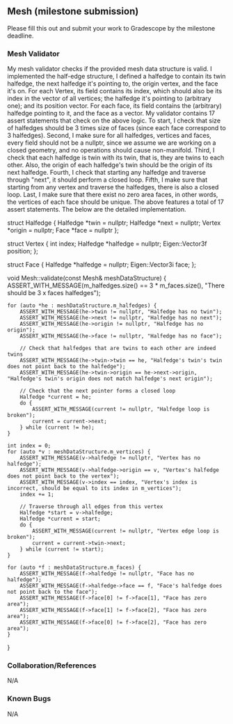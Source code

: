 ## Mesh (milestone submission)

Please fill this out and submit your work to Gradescope by the milestone deadline.

### Mesh Validator
My mesh validator checks if the provided mesh data structure is valid. I implemented the half-edge structure, 
I defined a halfedge to contain its twin halfedge, the next halfedge it's pointing to, the origin vertex,
and the face it's on. For each Vertex, its field contains its index, which should also be its index in the 
vector of all vertices; the halfedge it's pointing to (arbitrary one); and its position vector. For each face,
its field contains the (arbitrary) halfedge pointing to it, and the face as a vector. 
My validator contains 17 assert statements that check on the above logic. 
To start, I check that size of halfedges should be 3 times size of faces (since each face correspond to 3 halfedges).
Second, I make sure for all halfedges, vertices and faces, every field should not be a nullptr, since we 
assume we are working on a closed geometry, and no operations should cause non-manifold. 
Third, I check that each halfedge is twin with its twin, that is, they are twins to each other. Also, 
the origin of each halfedge's twin should be the origin of its next halfedge. 
Fourth, I check that starting any halfedge and traverse through "next", it should perform a closed loop.
Fifth, I make sure that starting from any vertex and traverse the halfedges, there is also a closed loop.
Last, I make sure that there exist no zero area faces, in other words, the vertices of each face should be
unique. 
The above features a total of 17 assert statements.
The below are the detailed implementation. 

struct Halfedge {
    Halfedge *twin = nullptr;
    Halfedge *next = nullptr;
    Vertex *origin = nullptr;
    Face *face = nullptr
};

struct Vertex {
    int index;
    Halfedge *halfedge = nullptr;
    Eigen::Vector3f position;
};

struct Face {
    Halfedge *halfedge = nullptr;
    Eigen::Vector3i face;
};

void Mesh::validate(const Mesh& meshDataStructure) {
    ASSERT_WITH_MESSAGE(m_halfedges.size() == 3 * m_faces.size(), "There should be 3 x faces halfedges");

    for (auto *he : meshDataStructure.m_halfedges) {
        ASSERT_WITH_MESSAGE(he->twin != nullptr, "Halfedge has no twin");
        ASSERT_WITH_MESSAGE(he->next != nullptr, "Halfedge has no next");
        ASSERT_WITH_MESSAGE(he->origin != nullptr, "Halfedge has no origin");
        ASSERT_WITH_MESSAGE(he->face != nullptr, "Halfedge has no face");

        // Check that halfedges that are twins to each other are indeed twins
        ASSERT_WITH_MESSAGE(he->twin->twin == he, "Halfedge's twin's twin does not point back to the halfedge");
        ASSERT_WITH_MESSAGE(he->twin->origin == he->next->origin, "Halfedge's twin's origin does not match halfedge's next origin");

        // Check that the next pointer forms a closed loop
        Halfedge *current = he;
        do {
            ASSERT_WITH_MESSAGE(current != nullptr, "Halfedge loop is broken");
            current = current->next;
        } while (current != he);
    }

    int index = 0;
    for (auto *v : meshDataStructure.m_vertices) {
        ASSERT_WITH_MESSAGE(v->halfedge != nullptr, "Vertex has no halfedge");
        ASSERT_WITH_MESSAGE(v->halfedge->origin == v, "Vertex's halfedge does not point back to the vertex");
        ASSERT_WITH_MESSAGE(v->index == index, "Vertex's index is incorrect, should be equal to its index in m_vertices");
        index += 1;

        // Traverse through all edges from this vertex
        Halfedge *start = v->halfedge;
        Halfedge *current = start;
        do {
            ASSERT_WITH_MESSAGE(current != nullptr, "Vertex edge loop is broken");
            current = current->twin->next;
        } while (current != start);
    }

    for (auto *f : meshDataStructure.m_faces) {
        ASSERT_WITH_MESSAGE(f->halfedge != nullptr, "Face has no halfedge");
        ASSERT_WITH_MESSAGE(f->halfedge->face == f, "Face's halfedge does not point back to the face");
        ASSERT_WITH_MESSAGE(f->face[0] != f->face[1], "Face has zero area");
        ASSERT_WITH_MESSAGE(f->face[1] != f->face[2], "Face has zero area");
        ASSERT_WITH_MESSAGE(f->face[0] != f->face[2], "Face has zero area");
    }
}

### Collaboration/References
N/A

### Known Bugs
N/A